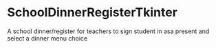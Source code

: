 # SchoolDinnerRegisterTkinter
A school dinner/register for teachers to sign student in asa present and select a dinner menu choice
